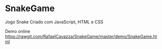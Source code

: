 # SnakeGame
Jogo Snake Criado com JavaScript, HTML e CSS

Demo online https://rawgit.com/RafaelCavazza/SnakeGame/master/demo/SnakeGame.html
